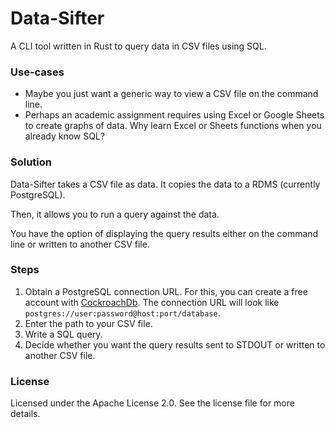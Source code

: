 
# Data-Sifter

A CLI tool written in Rust to query data in CSV files using SQL.

### Use-cases

* Maybe you just want a generic way to view a CSV file on the command line.
* Perhaps an academic assignment requires using Excel or Google Sheets to create graphs of data. Why learn Excel or Sheets functions when you already know SQL?

### Solution

Data-Sifter takes a CSV file as data. It copies the data to a RDMS (currently PostgreSQL).

Then, it allows you to run a query against the data.

You have the option of displaying the query results either on the command line or written to another CSV file.

### Steps

1. Obtain a PostgreSQL connection URL. For this, you can create a free account with [CockroachDb](https://cockroachlabs.cloud/). The connection URL will look like `postgres://user:password@host:port/database`.
2. Enter the path to your CSV file.
3. Write a SQL query.
4. Decide whether you want the query results sent to STDOUT or written to another CSV file.

### License

Licensed under the Apache License 2.0. See the license file for more details.
